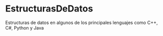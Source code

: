 # EstructurasDeDatos
Estructuras de datos en algunos de los principales lenguajes como C++, C#, Python y Java
